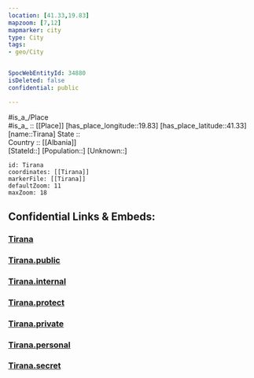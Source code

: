 ```yaml
---
location: [41.33,19.83] 
mapzoom: [7,12] 
mapmarker: city 
type: City
tags:
- geo/City


SpocWebEntityId: 34880
isDeleted: false
confidential: public

---
```

#is_a_/Place  
#is_a_ :: [[Place]] 
[has_place_longitude::19.83] 
[has_place_latitude::41.33] 
[name::Tirana] 
State ::  
Country :: [[Albania]]  
[StateId::] 
[Population::] 
[Unknown::] 


```leaflet
id: Tirana
coordinates: [[Tirana]] 
markerFile: [[Tirana]] 
defaultZoom: 11 
maxZoom: 18
```


## Confidential Links & Embeds: 

### [Tirana](/_Standards/Earth/Continent/Europe/Europe~South/Albania/Counties~Albania/Durrës/City/Tirana.md) 

### [Tirana.public](/_public/Earth/Continent/Europe/Europe~South/Albania/Counties~Albania/Durrës/City/Tirana.public.md) 

### [Tirana.internal](/_internal/Earth/Continent/Europe/Europe~South/Albania/Counties~Albania/Durrës/City/Tirana.internal.md) 

### [Tirana.protect](/_protect/Earth/Continent/Europe/Europe~South/Albania/Counties~Albania/Durrës/City/Tirana.protect.md) 

### [Tirana.private](/_private/Earth/Continent/Europe/Europe~South/Albania/Counties~Albania/Durrës/City/Tirana.private.md) 

### [Tirana.personal](/_personal/Earth/Continent/Europe/Europe~South/Albania/Counties~Albania/Durrës/City/Tirana.personal.md) 

### [Tirana.secret](/_secret/Earth/Continent/Europe/Europe~South/Albania/Counties~Albania/Durrës/City/Tirana.secret.md)

